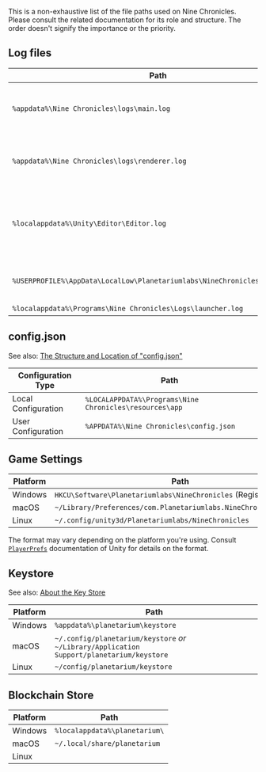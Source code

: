 This is a non-exhaustive list of the file paths used on Nine Chronicles. Please consult the related documentation for its role and structure. The order doesn't signify the importance or the priority.

## Log files

|Path | Used for | Note|
|--- | --- | ---|
|`%appdata%\Nine Chronicles\logs\main.log` | Launcher | The main process log of the Launcher|
|`%appdata%\Nine Chronicles\logs\renderer.log` | Launcher | The UI process log of the Launcher|
|`%localappdata%\Unity\Editor\Editor.log` | Game (in dev) | The Game log, when launched from the editor|
|`%USERPROFILE%\AppData\LocalLow\Planetariumlabs\NineChronicles\Player.log` | Game | The log of the game itself.|
|`%localappdata%\Programs\Nine Chronicles\Logs\launcher.log` | Installer | |

## config.json

See also: [The Structure and Location of "config.json"](./the-structure-and-location-of-config-json)

| Configuration Type  | Path                                                    |
| ------------------- | ------------------------------------------------------- |
| Local Configuration | `%LOCALAPPDATA%\Programs\Nine Chronicles\resources\app` |
| User Configuration  | `%APPDATA%\Nine Chronicles\config.json`                 |

## Game Settings

|Platform | Path|
|--- | ---|
|Windows | `HKCU\Software\Planetariumlabs\NineChronicles` (Registry)|
|macOS | `~/Library/Preferences/com.Planetariumlabs.NineChronicles.plist`|
|Linux | `~/.config/unity3d/Planetariumlabs/NineChronicles`|

The format may vary depending on the platform you're using. Consult [`PlayerPrefs`](https://docs.unity3d.com/ScriptReference/PlayerPrefs.html) documentation of Unity for details on the format.

## Keystore

See also: [About the Key Store](./about-the-key-store)

| Platform | Path |
| --- | --- |
| Windows | `%appdata%\planetarium\keystore` |
| macOS | `~/.config/planetarium/keystore` *or*<br />`~/Library/Application Support/planetarium/keystore` |
| Linux | `~/config/planetarium/keystore` |

## Blockchain Store

| Platform | Path |
| --- | --- |
| Windows | `%localappdata%\planetarium\` |
| macOS | `~/.local/share/planetarium` |
| Linux | |

